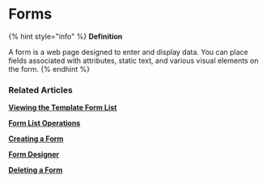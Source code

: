 # Forms

{% hint style="info" %}
**Definition**

A form is a web page designed to enter and display data. You can place fields associated with attributes, static text, and various visual elements on the form.
{% endhint %}

### Related Articles <a href="#related-articles" id="related-articles"></a>

[**Viewing the Template Form List**](forms/viewing-the-template-form-list.md)

[**Form List Operations**](forms/form-list-operations.md)

[**Creating a Form**](forms/creating-a-form.md)

[**Form Designer**](forms/form-designer.md)

[**Deleting a Form**](forms/deleting-a-form.md)
